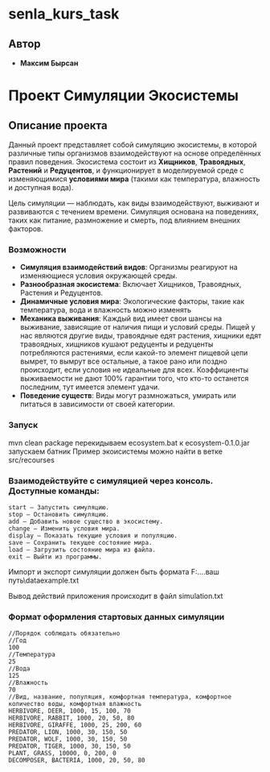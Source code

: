 # senla_kurs_task
## Автор

- **Максим Бырсан** 

# Проект Симуляции Экосистемы

## Описание проекта

Данный проект представляет собой симуляцию экосистемы, в которой различные типы организмов взаимодействуют на основе определённых правил поведения. Экосистема состоит из **Хищников**, **Травоядных**, **Растений** и **Редуцентов**, и функционирует в моделируемой среде с изменяющимися **условиями мира** (такими как температура, влажность и доступная вода).

Цель симуляции — наблюдать, как виды взаимодействуют, выживают и развиваются с течением времени. Симуляция основана на поведениях, таких как питание, размножение и смерть, под влиянием внешних факторов.

### Возможности

- **Симуляция взаимодействий видов**: Организмы реагируют на изменяющиеся условия окружающей среды.
- **Разнообразная экосистема**: Включает Хищников, Травоядных, Растения и Редуцентов.
- **Динамичные условия мира**: Экологические факторы, такие как температура, вода и влажность можно изменять
- **Механика выживания**: Каждый вид имеет свои шансы на выживание, зависящие от наличия пищи и условий среды. Пищей у нас являются другие виды, травоядные едят растения, хищники едят травоядных, хищников кушают редуценты и редуценты потребляются растениями, если какой-то элемент пищевой цепи вымрет, то вымрут все остальные, а такое рано или поздно происходит, если условия не идеальные для всех. Коэффициенты выживаемости не дают 100% гарантии того, что кто-то останется последним, тут имеется элемент удачи.
- **Поведение существ**: Виды могут размножаться, умирать или питаться в зависимости от своей категории.

### Запуск
mvn clean package
перекидываем ecosystem.bat к ecosystem-0.1.0.jar
запускаем батник
Пример экоисистемы можно найти в ветке src/recourses

### Взаимодействуйте с симуляцией через консоль. Доступные команды:
```
start — Запустить симуляцию.
stop — Остановить симуляцию.
add — Добавить новое существо в экосистему.
change — Изменить условия мира.
display — Показать текущие условия и популяцию.
save — Сохранить текущее состояние мира.
load — Загрузить состояние мира из файла.
exit — Выйти из программы.
``` 

Импорт и экспорт симуляции должен быть формата
F:\....ваш путь\dataexample.txt

Вывод действий приложения происходит в файл simulation.txt

### Формат оформления стартовых данных симуляции
```
//Порядок соблюдать обязательно
//Год 
100
//Температура
25
//Вода
125
//Влажность
70
//Вид, название, популяция, комфортная температура, комфортное количество воды, комфортная влажность
HERBIVORE, DEER, 1000, 15, 100, 70
HERBIVORE, RABBIT, 1000, 20, 50, 80
HERBIVORE, GIRAFFE, 1000, 25, 200, 60
PREDATOR, LION, 1000, 30, 150, 50
PREDATOR, WOLF, 1000, 30, 150, 50
PREDATOR, TIGER, 1000, 30, 150, 50
PLANT, GRASS, 10000, 0, 200, 0
DECOMPOSER, BACTERIA, 1000, 20, 50, 80
```




